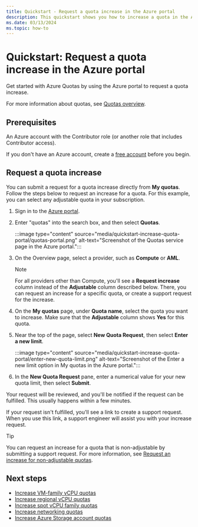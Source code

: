 ```yaml
---
title: Quickstart - Request a quota increase in the Azure portal
description: This quickstart shows you how to increase a quota in the Azure portal.
ms.date: 03/13/2024
ms.topic: how-to
---
```


# Quickstart: Request a quota increase in the Azure portal

Get started with Azure Quotas by using the Azure portal to request a quota increase.

For more information about quotas, see [Quotas overview](quotas-overview.md).

## Prerequisites

An Azure account with the Contributor role (or another role that includes Contributor access).

If you don't have an Azure account, create a [free account](https://azure.microsoft.com/free/?WT.mc_id=A261C142F) before you begin.

## Request a quota increase

You can submit a request for a quota increase directly from **My quotas**. Follow the steps below to request an increase for a quota. For this example, you can select any adjustable quota in your subscription.

1. Sign in to the [Azure portal](https://portal.azure.com).
1. Enter "quotas" into the search box, and then select **Quotas**.

   :::image type="content" source="media/quickstart-increase-quota-portal/quotas-portal.png" alt-text="Screenshot of the Quotas service page in the Azure portal.":::

1. On the Overview page, select a provider, such as **Compute** or **AML**.

   > [!NOTE]
   > For all providers other than Compute, you'll see a **Request increase** column instead of the **Adjustable** column described below. There, you can request an increase for a specific quota, or create a support request for the increase.

1. On the **My quotas** page, under **Quota name**, select the quota you want to increase. Make sure that the **Adjustable** column shows **Yes** for this quota.
1. Near the top of the page, select **New Quota Request**, then select **Enter a new limit**.

   :::image type="content" source="media/quickstart-increase-quota-portal/enter-new-quota-limit.png" alt-text="Screenshot of the Enter a new limit option in My quotas in the Azure portal.":::

1. In the **New Quota Request** pane, enter a numerical value for your new quota limit, then select **Submit**.

Your request will be reviewed, and you'll be notified if the request can be fulfilled. This usually happens within a few minutes.

If your request isn't fulfilled, you'll see a link to create a support request. When you use this link, a support engineer will assist you with your increase request.

> [!TIP]
> You can request an increase for a quota that is non-adjustable by submitting a support request. For more information, see [Request an increase for non-adjustable quotas](per-vm-quota-requests.md#request-an-increase-for-non-adjustable-quotas).

## Next steps

- [Increase VM-family vCPU quotas](per-vm-quota-requests.md)
- [Increase regional vCPU quotas](regional-quota-requests.md)
- [Increase spot vCPU family quotas](spot-quota.md)
- [Increase networking quotas](networking-quota-requests.md)
- [Increase Azure Storage account quotas](storage-account-quota-requests.md)